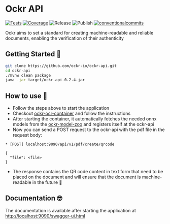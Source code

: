 # Ockr API

<p align="left">
<a href="https://ockr-io.github.io/ockr-api/coverage-report/"><img alt="Tests" src="https://github.com/ockr-io/ockr-api/actions/workflows/tests.yaml/badge.svg?branch=main" /></a>
<a href="https://ockr-io.github.io/ockr-api/coverage-report/"><img alt="Coverage" src="https://ockr-io.github.io/ockr-api/badges/jacoco.svg" /></a>
<img alt="Release" src="https://github.com/ockr-io/ockr-api/actions/workflows/release.yaml/badge.svg?branch=main" />
<img alt="Publish" src="https://github.com/ockr-io/ockr-api/actions/workflows/publish.yaml/badge.svg?branch=main" />
<a href="https://conventionalcommits.org"><img alt="conventionalcommits" src="https://img.shields.io/badge/Conventional%20Commits-1.0.0-%23FE5196?logo=conventionalcommits" /></a>
</p>

Ockr aims to set a standard for creating machine-readable and reliable documents, enabling the verification of their authenticity

## Getting Started 🥁

```zsh
git clone https://github.com/ockr-io/ockr-api.git
cd ockr-api
./mvnw clean package
java -jar target/ockr-api-0.2.4.jar
```

## How to use 🧐

- Follow the steps above to start the application 
- Checkout [ockr-ocr-container](https://github.com/ockr-io/ockr-ocr-container) and follow the instructions
- After starting the container, it automatically fetches the needed onnx models from the [ockr-model-zoo](https://github.com/ockr-io/ockr-model-zoo) and registers itself at the ockr-api
- Now you can send a POST request to the ockr-api with the pdf file in the request body:

```mulitpart/form-data
* [POST] localhost:9090/api/v1/pdf/create/qrcode

{
  "file": <file>
}
```

- The response contains the QR code content in text form that need to be placed on the document and will ensure that the document is machine-readable in the future 🤖

## Documentation 🤓

The documentation is available after starting the application at [http://localhost:9090/swagger-ui.html](http://localhost:9090/swagger-ui.html)
